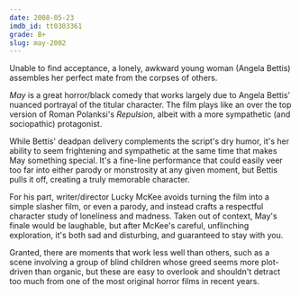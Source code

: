 ```yaml
---
date: 2008-05-23
imdb_id: tt0303361
grade: B+
slug: may-2002
---
```


Unable to find acceptance, a lonely, awkward young woman (Angela Bettis) assembles her perfect mate from the corpses of others.

_May_ is a great horror/black comedy that works largely due to Angela Bettis’ nuanced portrayal of the titular character. The film plays like an over the top version of Roman Polanksi's <span data-imdb-id="tt0059646">_Repulsion_</a>, albeit with a more sympathetic (and sociopathic) protagonist.

While Bettis' deadpan delivery complements the script's dry humor, it's her ability to seem frightening and sympathetic at the same time that makes May something special. It's a fine-line performance that could easily veer too far into either parody or monstrosity at any given moment, but Bettis pulls it off, creating a truly memorable character.

For his part, writer/director Lucky McKee avoids turning the film into a simple slasher film, or even a parody, and instead crafts a respectful character study of loneliness and madness. Taken out of context, May's finale would be laughable, but after McKee's careful, unflinching exploration, it's both sad and disturbing, and guaranteed to stay with you.

Granted, there are moments that work less well than others, such as a scene involving a group of blind children whose greed seems more plot-driven than organic, but these are easy to overlook and shouldn't detract too much from one of the most original horror films in recent years.
